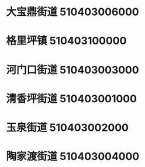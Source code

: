 # 大宝鼎街道 510403006000
# 格里坪镇 510403100000
# 河门口街道 510403003000
# 清香坪街道 510403001000
# 玉泉街道 510403002000
# 陶家渡街道 510403004000
